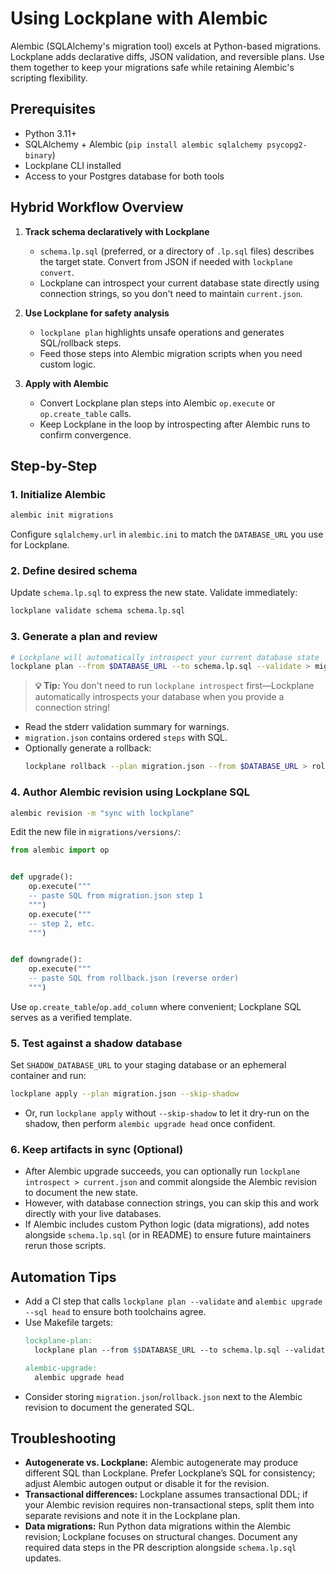 # Using Lockplane with Alembic

Alembic (SQLAlchemy's migration tool) excels at Python-based migrations. Lockplane adds declarative diffs, JSON validation, and reversible plans. Use them together to keep your migrations safe while retaining Alembic's scripting flexibility.

## Prerequisites

- Python 3.11+
- SQLAlchemy + Alembic (`pip install alembic sqlalchemy psycopg2-binary`)
- Lockplane CLI installed
- Access to your Postgres database for both tools

## Hybrid Workflow Overview

1. **Track schema declaratively with Lockplane**
   - `schema.lp.sql` (preferred, or a directory of `.lp.sql` files) describes the target state. Convert from JSON if needed with `lockplane convert`.
   - Lockplane can introspect your current database state directly using connection strings, so you don't need to maintain `current.json`.

2. **Use Lockplane for safety analysis**
   - `lockplane plan` highlights unsafe operations and generates SQL/rollback steps.
   - Feed those steps into Alembic migration scripts when you need custom logic.

3. **Apply with Alembic**
   - Convert Lockplane plan steps into Alembic `op.execute` or `op.create_table` calls.
   - Keep Lockplane in the loop by introspecting after Alembic runs to confirm convergence.

## Step-by-Step

### 1. Initialize Alembic
```bash
alembic init migrations
```
Configure `sqlalchemy.url` in `alembic.ini` to match the `DATABASE_URL` you use for Lockplane.

### 2. Define desired schema
Update `schema.lp.sql` to express the new state. Validate immediately:
```bash
lockplane validate schema schema.lp.sql
```

### 3. Generate a plan and review
```bash
# Lockplane will automatically introspect your current database state
lockplane plan --from $DATABASE_URL --to schema.lp.sql --validate > migration.json
```

> **💡 Tip:** You don't need to run `lockplane introspect` first—Lockplane automatically introspects your database when you provide a connection string!

- Read the stderr validation summary for warnings.
- `migration.json` contains ordered `steps` with SQL.
- Optionally generate a rollback:
  ```bash
  lockplane rollback --plan migration.json --from $DATABASE_URL > rollback.json
  ```

### 4. Author Alembic revision using Lockplane SQL
```bash
alembic revision -m "sync with lockplane"
```
Edit the new file in `migrations/versions/`:
```python
from alembic import op


def upgrade():
    op.execute("""
    -- paste SQL from migration.json step 1
    """)
    op.execute("""
    -- step 2, etc.
    """)


def downgrade():
    op.execute("""
    -- paste SQL from rollback.json (reverse order)
    """)
```
Use `op.create_table`/`op.add_column` where convenient; Lockplane SQL serves as a verified template.

### 5. Test against a shadow database
Set `SHADOW_DATABASE_URL` to your staging database or an ephemeral container and run:
```bash
lockplane apply --plan migration.json --skip-shadow
```
- Or, run `lockplane apply` without `--skip-shadow` to let it dry-run on the shadow, then perform `alembic upgrade head` once confident.

### 6. Keep artifacts in sync (Optional)
- After Alembic upgrade succeeds, you can optionally run `lockplane introspect > current.json` and commit alongside the Alembic revision to document the new state.
- However, with database connection strings, you can skip this and work directly with your live databases.
- If Alembic includes custom Python logic (data migrations), add notes alongside `schema.lp.sql` (or in README) to ensure future maintainers rerun those scripts.

## Automation Tips

- Add a CI step that calls `lockplane plan --validate` and `alembic upgrade --sql head` to ensure both toolchains agree.
- Use Makefile targets:
  ```makefile
  lockplane-plan:
	lockplane plan --from $$DATABASE_URL --to schema.lp.sql --validate > migration.json

  alembic-upgrade:
  	alembic upgrade head
  ```
- Consider storing `migration.json`/`rollback.json` next to the Alembic revision to document the generated SQL.

## Troubleshooting

- **Autogenerate vs. Lockplane:** Alembic autogenerate may produce different SQL than Lockplane. Prefer Lockplane’s SQL for consistency; adjust Alembic autogen output or disable it for the revision.
- **Transactional differences:** Lockplane assumes transactional DDL; if your Alembic revision requires non-transactional steps, split them into separate revisions and note it in the Lockplane plan.
- **Data migrations:** Run Python data migrations within the Alembic revision; Lockplane focuses on structural changes. Document any required data steps in the PR description alongside `schema.lp.sql` updates.
